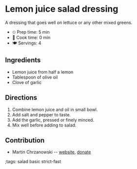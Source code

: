 # Lemon juice salad dressing

A dressing that goes well on lettuce or any other mixed greens.

- ⏲ Prep time: 5 min
- 🍳 Cook time: 0 min
- 🍽 Servings: 4

## Ingredients

- Lemon juice from half a lemon
- Tablespoon of olive oil
- Clove of garlic

## Directions

1. Combine lemon juice and oil in small bowl.
2. Add salt and pepper to taste.
3. Add the garlic, pressed or finely minced.
4. Mix well before adding to salad.

## Contribution

- Martin Chrzanowski -- [website](https://m-chrzan.xyz), [donate](https://m-chrzan.xyz/crypto.html)

;tags: salad basic strict-fast
